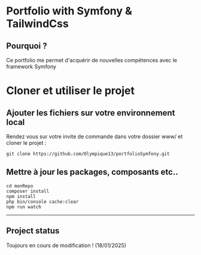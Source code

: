 # Portfolio with Symfony & TailwindCss

## Pourquoi ?
Ce portfolio me permet d'acquérir de nouvelles compétences avec le framework Symfony



# Cloner et utiliser le projet

## Ajouter les fichiers sur votre environnement local

Rendez vous sur votre invite de commande dans votre dossier www/ et cloner le projet :

```
git clone https://github.com/Olympique13/portfolioSymfony.git

```


## Mettre à jour les packages, composants etc..

```
cd monRepo
composer install
npm install
php bin/console cache:clear
npm run watch
```

***

## Project status
Toujours en cours de modification ! (18/01/2025)
